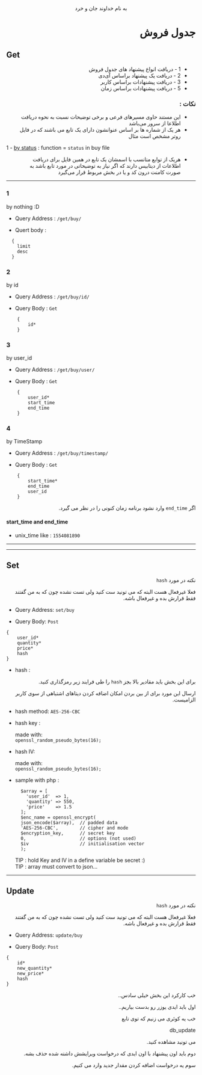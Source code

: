 <style>
dl{direction:rtl; text-align:right}
dt{direction:ltr; text-align:left}
</style>
<center>به نام خداوند جان و خرد</center>
<dl>

# جدول فروش

</dl>

## Get

<dl>

- 1 -  دریافت انواع پیشنهاد های جدول فروش
- 2 - دریافت یک پیشنهاد براساس آی‌دی
- 3 - دریافت پیشنهادات براساس کاربر
- 5 - دریافت پیشنهادات براساس زمان 


### نکات :
- این مستند حاوی مسیر‌های فرعی و برخی توضیحات نسبت به نحوه دریافت اطلاعا از سرور می‌باشد
- هر یک از شماره ها بر اساس عنوانشون دارای یک تابع می باشند که در فایل روتر مشخص است مثال
<dt>

1 - [by status](#3)  : function = `status`  in buy file

</dt>

- هریک از توابع متانسب با اسمشان یک تابع در همین فایل برای دریافت اطلاعات از دیتابیس دارند که اگر نیاز به توضیحاتی در مورد تابع باشد به صورت کامنت درون کد و یا در بخش مربوط قرار می‌گیرد
</dl>

---

### 1
by nothing :D
- Query Address : `/get/buy/`

- Quert body :
```
  {
    limit
    desc
  }

```

### 2 
by id
- Query Address : `/get/buy/id/`

- Query Body : `Get`
```  
    {
        id*
    }
```

### 3 
by user_id
- Query Address : `/get/buy/user/`

- Query Body : `Get`
```  
    {
        user_id*
        start_time
        end_time
    }
```


### 4 
by TimeStamp
- Query Address : `/get/buy/timestamp/`

- Query Body : `Get`
```  
    {
        start_time*
        end_time
        user_id
    }
```
<dl>

اگر `end_time` وارد نشود برنامه زمان کنونی را در نظر می گیرد.

</dl>

#### start_time and end_time
  - unix_time like : ` 1554081890 `


---
---

## Set
<dl>

نکته در مورد `hash`

فعلا غیرفعال هست البته که می تونید ست کنید ولی تست نشده چون که به من گفتند فقط قرارش بده و غیرفعال باشه.

</dl>

- Query Address: `set/buy`

- Query Body: `Post`
```
{
    user_id*
    quantity*
    price*
    hash
}
```

- hash :
<dl>

برای این بخش باید مقادیر بالا بجز `hash` را طی فرایند زیر رمزگذاری کنید.

ارسال این مورد برای از بین بردن امکان اضافه کردن دیتا‌های اشتباهی از سوی کاربر الزامیست.

</dl>

- hash method: `AES-256-CBC`
- hash key   : 
  
  made with: \
  ```openssl_random_pseudo_bytes(16);```
- hash IV: 

    made with: \
    ```openssl_random_pseudo_bytes(16);```

- sample with php :
  ```
    $array = [
      'user_id'  => 1,
      'quantity' => 550,
      'price'    => 1.5
    ];
    $enc_name = openssl_encrypt(
    json_encode($array),  // padded data
    'AES-256-CBC',        // cipher and mode
    $encryption_key,      // secret key
    0,                    // options (not used)
    $iv                   // initialisation vector
    );
  ```
  TIP : hold Key and IV in a define variable be secret :)\
  TIP : array must convert to json...
----

## Update

<dl>

نکته در مورد `hash`

فعلا غیرفعال هست البته که می تونید ست کنید ولی تست نشده چون که به من گفتند فقط قرارش بده و غیرفعال باشه.


</dl>


- Query Address: `update/buy`

- Query Body: `Post`
```
{
    id*
    new_quantity*
    new_price*
    hash
}
```


<dl>

خب کارکرد این بخش خیلی سادس..

اول باید ایدی یوزر رو بدست بیاریم..

خب یه کوئری می زنیم که توی تابع 

db_update 

می تونید مشاهده کنید.

دوم باید اون پیشنهاد با اون ایدی که درخواست ویرایشش داشته شده حذف بشه.

سوم یه درخواست اضافه کردن مقدار جدید وارد می کنیم.

</dl>